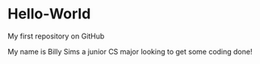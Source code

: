 # Hello-World
My first repository on GitHub

My name is Billy Sims a junior CS major looking to get some coding done!

